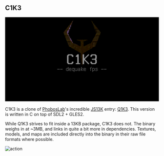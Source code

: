 ## C1K3

![title](https://raw.githubusercontent.com/computermouth/c1k3-assets/master/gifs/title.gif)

C1K3 is a clone of [PhobosLab](https://phoboslab.org/)'s incredible [JS13K](https://js13kgames.com/) entry: [Q1K3](https://js13kgames.com/entries/q1k3). This version is written in C on top of SDL2 + GLES2.

While Q1K3 strives to fit inside a 13KB package, C1K3 does not. The binary weighs in at ~3MB, and links in quite a bit more in dependencies. Textures, models, and maps are included directly into the binary in their raw file formats where possible.

![action](https://raw.githubusercontent.com/computermouth/c1k3-assets/master/gifs/action.gif)
